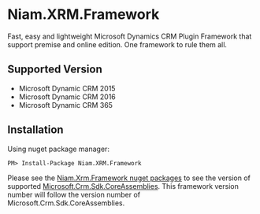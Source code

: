 # Niam.XRM.Framework
Fast, easy and lightweight Microsoft Dynamics CRM Plugin Framework that support premise and online edition. One framework to rule them all.

## Supported Version

- Microsoft Dynamic CRM 2015
- Microsoft Dynamic CRM 2016
- Microsoft Dynamic CRM 365

## Installation

Using nuget package manager:

```
PM> Install-Package Niam.XRM.Framework
```

Please see the [Niam.Xrm.Framework nuget packages](https://www.nuget.org/packages/Niam.XRM.Framework) to see the version of supported [Microsoft.Crm.Sdk.CoreAssemblies](https://www.nuget.org/packages/Microsoft.CrmSdk.CoreAssemblies). This framework version number will follow the version number of Microsoft.Crm.Sdk.CoreAssemblies.
